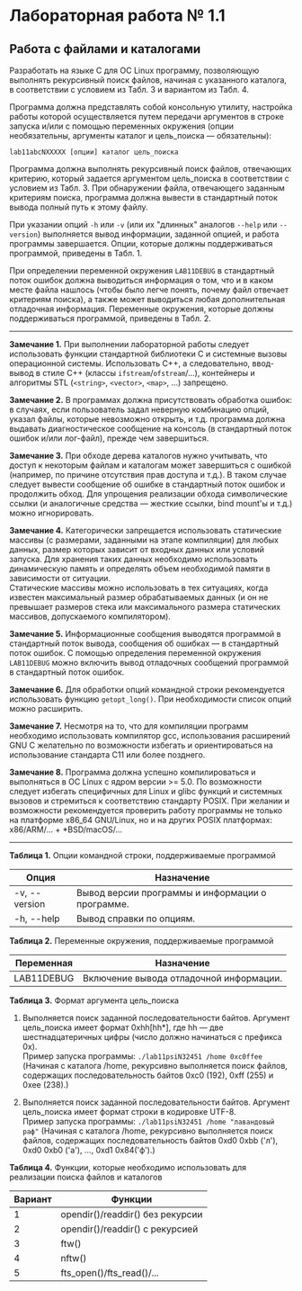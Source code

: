 # Лабораторная работа № 1.1
## Работа с файлами и каталогами

Разработать на языке C для ОС Linux программу, позволяющую выполнять
рекурсивный поиск файлов, начиная с указанного каталога, в соответствии с условием из
Табл. 3 и вариантом из Табл. 4.

Программа должна представлять собой консольную утилиту, настройка работы
которой осуществляется путем передачи аргументов в строке запуска и/или с помощью
переменных окружения (опции необязательны, аргументы каталог и цель_поиска —
обязательны):

```
lab11abcNXXXXX [опции] каталог цель_поиска
```

Программа должна выполнять рекурсивный поиск файлов, отвечающих критерию,
который задается аргументом цель_поиска в соответствии с условием из Табл. 3. При
обнаружении файла, отвечающего заданным критериям поиска, программа должна вывести в
стандартный поток вывода полный путь к этому файлу.

При указании опций `-h` или `-v` (или их "длинных" аналогов `--help` или `--version`)
выполняется вывод информации, заданной опцией, и работа программы завершается. Опции,
которые должны поддерживаться программой, приведены в Табл. 1.

При определении переменной окружения `LAB11DEBUG` в стандартный поток ошибок
должна выводиться информация о том, что и в каком месте файла нашлось (чтобы было
легче понять, почему файл отвечает критериям поиска), а также может выводиться любая
дополнительная отладочная информация. Переменные окружения, которые должны
поддерживаться программой, приведены в Табл. 2.


---
**Замечание 1.** При выполнении лабораторной работы следует использовать функции
стандартной библиотеки С и системные вызовы операционной системы. Использовать С++, а
следовательно, ввод-вывод в стиле С++ (классы `ifstream`/`ofstream`/…), контейнеры и
алгоритмы STL (`<string>`, `<vector>`, `<map>`, ...) запрещено.

**Замечание 2.** В программах должна присутствовать обработка ошибок: в случаях, если
пользователь задал неверную комбинацию опций, указал файлы, которые невозможно
открыть, и т.д. программа должна выдавать диагностическое сообщение на консоль (в
стандартный поток ошибок и/или лог-файл), прежде чем завершиться.

**Замечание 3.** При обходе дерева каталогов нужно учитывать, что доступ к некоторым
файлам и каталогам может завершиться с ошибкой (например, по причине отсутствия прав
доступа и т.д.). В таком случае следует вывести сообщение об ошибке в стандартный поток
ошибок и продолжить обход. Для упрощения реализации обхода символические ссылки (и
аналогичные средства — жесткие ссылки, bind mount'ы и т.д.) можно игнорировать.

**Замечание 4.** Категорически запрещается использовать статические массивы (с размерами,
заданными на этапе компиляции) для любых данных, размер которых зависит от входных
данных или условий запуска. Для хранения таких данных необходимо использовать
динамическую память и определять объем необходимой памяти в зависимости от ситуации.  
Статические массивы можно использовать в тех ситуациях, когда известен максимальный
размер обрабатываемых данных (и он не превышает размеров стека или максимального
размера статических массивов, допускаемого компилятором).

**Замечание 5.** Информационные сообщения выводятся программой в стандартный поток
вывода, сообщения об ошибках — в стандартный поток ошибок. С помощью определения
переменной окружения `LAB11DEBUG` можно включить вывод отладочных сообщений
программой в стандартный поток ошибок.

**Замечание 6.** Для обработки опций командной строки рекомендуется использовать функцию
`getopt_long()`. При необходимости список опций можно расширить.

**Замечание 7.** Несмотря на то, что для компиляции программ необходимо использовать
компилятор gcc, использования расширений GNU C желательно по возможности избегать и
ориентироваться на использование стандарта C11 или более позднего.

**Замечание 8.** Программа должна успешно компилироваться и выполняться в ОС Linux с
ядром версии >= 5.0. По возможности следует избегать специфичных для Linux и glibc
функций и системных вызовов и стремиться к соответствию стандарту POSIX. При желании
и возможности рекомендуется проверить работу программы не только на платформе x86_64
GNU/Linux, но и на других POSIX платформах: x86/ARM/... + \*BSD/macOS/...


---
**Таблица 1.** Опции командной строки, поддерживаемые программой

Опция | Назначение
--- | ---
-v, --version | Вывод версии программы и информации о программе.
-h, --help | Вывод справки по опциям.


**Таблица 2.** Переменные окружения, поддерживаемые программой

Переменная | Назначение
--- | ---
LAB11DEBUG | Включение вывода отладочной информации.


**Таблица 3.** Формат аргумента цель_поиска

1. Выполняется поиск заданной последовательности байтов.
Аргумент цель_поиска имеет формат 0xhh[hh*], где hh —
две шестнадцатеричных цифры (число должно начинаться с
префикса 0x).  
Пример запуска программы:
`./lab11psiN32451 /home 0xc0ffee`
(Начиная с каталога /home, рекурсивно выполняется поиск
файлов, содержащих последовательность байтов 0xc0 (192),
0xff (255) и 0xee (238).)

2. Выполняется поиск заданной последовательности байтов.
Аргумент цель_поиска имеет формат строки в кодировке
UTF-8.  
Пример запуска программы:
`./lab11psiN32451 /home "лавандовый раф"`
(Начиная с каталога /home, рекурсивно выполняется поиск
файлов, содержащих последовательность байтов 0xd0 0xbb
('л'), 0xd0 0xb0 ('а'), ..., 0xd1 0x84('ф').)


**Таблица 4.** Функции, которые необходимо использовать для реализации поиска файлов и каталогов

Вариант | Функции
--- | ---
1 | opendir()/readdir() без рекурсии
2 | opendir()/readdir() с рекурсией
3 | ftw()
4 | nftw()
5 | fts_open()/fts_read()/...
